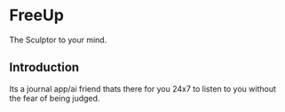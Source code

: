 # FreeUp

The Sculptor to your mind.

## Introduction

Its a journal app/ai friend thats there for you 24x7 to listen to you without the fear of being judged.


